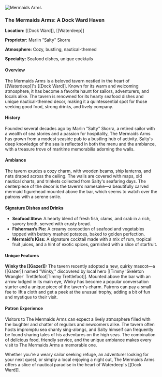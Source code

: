 ![Mermaids Arms](https://static.wikia.nocookie.net/forgottenrealms/images/3/32/Arnagus_-_City_System.png/revision/latest?cb=20210811030204)
 ### The Mermaids Arms: A Dock Ward Haven

**Location:** [[Dock Ward]], [[Waterdeep]]

**Proprietor:** Marlin "Salty" Skorra

**Atmosphere:** Cozy, bustling, nautical-themed

**Specialty:** Seafood dishes, unique cocktails

#### Overview

The Mermaids Arms is a beloved tavern nestled in the heart of [[Waterdeep]]'s [[Dock Ward]]. Known for its warm and welcoming atmosphere, it has become a favorite haunt for sailors, adventurers, and locals alike. The tavern is renowned for its hearty seafood dishes and unique nautical-themed decor, making it a quintessential spot for those seeking good food, strong drinks, and lively company.

#### History

Founded several decades ago by Marlin "Salty" Skorra, a retired sailor with a wealth of sea stories and a passion for hospitality, The Mermaids Arms has grown from a modest seaside pub to a bustling hub of activity. Salty's deep knowledge of the sea is reflected in both the menu and the ambiance, with a treasure trove of maritime memorabilia adorning the walls.

#### Ambiance

The tavern exudes a cozy charm, with wooden beams, ship lanterns, and nets draped across the ceiling. The walls are covered with maps, old nautical charts, and trinkets collected from Salty's seafaring days. The centerpiece of the decor is the tavern’s namesake—a beautifully carved mermaid figurehead mounted above the bar, which seems to watch over the patrons with a serene smile.

#### Signature Dishes and Drinks

- **Seafood Stew:** A hearty blend of fresh fish, clams, and crab in a rich, savory broth, served with crusty bread.
- **Fisherman’s Pie:** A creamy concoction of seafood and vegetables topped with buttery mashed potatoes, baked to golden perfection.
- **Mermaid’s Kiss:** A signature cocktail made with a mix of rum, tropical fruit juices, and a hint of exotic spices, garnished with a slice of starfruit.

#### Unique Features

**Winky the [[Gazer]]:** The tavern recently adopted a new, quirky mascot—a [[Gazer]] named "Winky," discovered by local hero [[Timmy 'Skeleton Wrangler' Trettlefoot|Timmy Trettlefoot]]. Mounted above the bar with an arrow lodged in its main eye, Winky has become a popular conversation starter and a unique piece of the tavern's charm. Patrons can pay a small fee to lift a cloth and get a peek at the unusual trophy, adding a bit of fun and mystique to their visit.

#### Patron Experience

Visitors to The Mermaids Arms can expect a lively atmosphere filled with the laughter and chatter of regulars and newcomers alike. The tavern often hosts impromptu sea shanty sing-alongs, and Salty himself can frequently be found sharing tales of his adventures on the high seas. The combination of delicious food, friendly service, and the unique ambiance makes every visit to The Mermaids Arms a memorable one.

Whether you’re a weary sailor seeking refuge, an adventurer looking for your next quest, or simply a local enjoying a night out, The Mermaids Arms offers a slice of nautical paradise in the heart of Waterdeep's [[Dock Ward]].